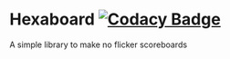 # Hexaboard [![Codacy Badge](https://api.codacy.com/project/badge/Grade/d911e9f8f5e845549efb2c713208058a)](https://app.codacy.com/gh/Hexaway/Hexaboard?utm_source=github.com&utm_medium=referral&utm_content=Hexaway/Hexaboard&utm_campaign=Badge_Grade_Settings)

A simple library to make no flicker scoreboards
